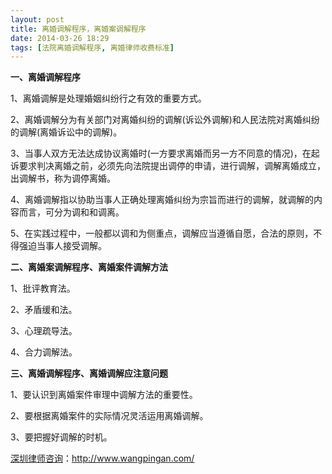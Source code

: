 ```yaml
---
layout: post
title: 离婚调解程序，离婚案调解程序
date: 2014-03-26 18:29
tags: [法院离婚调解程序, 离婚律师收费标准]
---
```

<strong>一、离婚调解程序</strong>

1、离婚调解是处理婚姻纠纷行之有效的重要方式。

2、离婚调解分为有关部门对离婚纠纷的调解(诉讼外调解)和人民法院对离婚纠纷的调解(离婚诉讼中的调解)。

3、当事人双方无法达成协议离婚时(一方要求离婚而另一方不同意的情况)，在起诉要求判决离婚之前，必须先向法院提出调停的申请，进行调解，调解离婚成立，出调解书，称为调停离婚。

4、离婚调解指以协助当事人正确处理离婚纠纷为宗旨而进行的调解，就调解的内容而言，可分为调和和调离。

5、在实践过程中，一般都以调和为侧重点，调解应当遵循自愿，合法的原则，不得强迫当事人接受调解。

<strong>二、离婚案调解程序、离婚案件调解方法</strong>

1、批评教育法。

2、矛盾缓和法。

3、心理疏导法。

4、合力调解法。

<strong>三、离婚调解程序、离婚调解应注意问题</strong>

1、要认识到离婚案件审理中调解方法的重要性。

2、要根据离婚案件的实际情况灵活运用离婚调解。

3、要把握好调解的时机。

<a href="http://www.wangpingan.com/">深圳律师咨询</a>：<a href="http://www.wangpingan.com/">http://www.wangpingan.com/</a>

